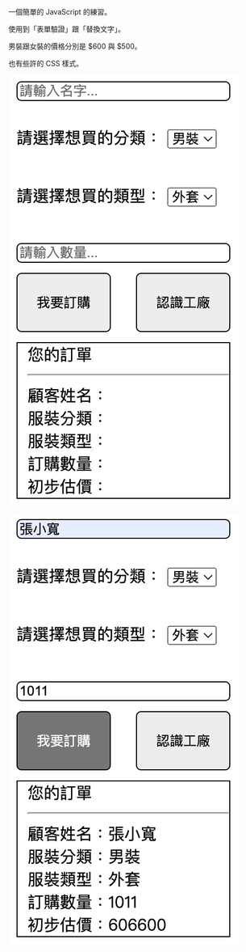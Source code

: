 一個簡單的 JavaScript 的練習。

使用到「表單驗證」跟「替換文字」。

男裝跟女裝的價格分別是 $600 與 $500。

也有些許的 CSS 樣式。

![image](https://github.com/aspes123/Factory/blob/main/sample1.png)

![image](https://github.com/aspes123/Factory/blob/main/sample2.png)

